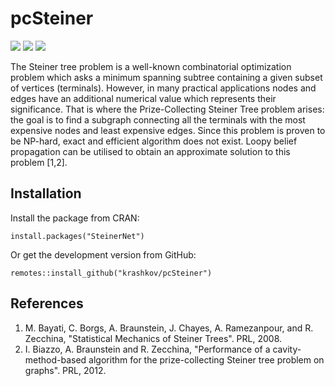 # pcSteiner

![](https://travis-ci.org/krashkov/pcSteiner.svg?branch=master)
![](http://www.r-pkg.org/badges/version-ago/pcSteiner)
![](http://cranlogs.r-pkg.org/badges/grand-total/pcSteiner)

The Steiner tree problem is a well-known combinatorial optimization problem which asks a minimum spanning subtree containing a given subset of vertices (terminals). However, in many practical applications nodes and edges have an additional numerical value which represents their significance. That is where the Prize-Collecting Steiner Tree problem arises: the goal is to find a subgraph connecting all the terminals with the most expensive nodes and least expensive edges. Since this problem is proven to be NP-hard, exact and efficient algorithm does not exist. Loopy belief propagation can be utilised to obtain an approximate solution to this problem [1,2].

## Installation

Install the package from CRAN:

    install.packages("SteinerNet")
    
Or get the development version from GitHub:

    remotes::install_github("krashkov/pcSteiner")

## References

1. M. Bayati, C. Borgs, A. Braunstein, J. Chayes, A. Ramezanpour, and R. Zecchina, "Statistical Mechanics of Steiner Trees". PRL, 2008.
2. I. Biazzo, A. Braunstein and R. Zecchina, "Performance of a cavity-method-based algorithm for the prize-collecting Steiner tree problem on graphs". PRL, 2012.
